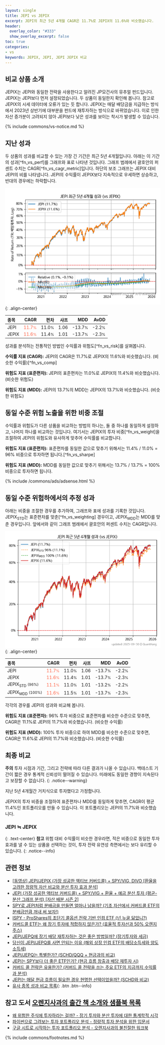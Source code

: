 ```yaml
---
layout: single
title: JEPI vs JEPIX
excerpt: JEPI의 최근 5년 4개월 CAGR은 11.7%로 JEPIX의 11.6%와 비슷했습니다.
header:
  overlay_color: "#333"
  show_overlay_excerpt: false
toc: true
categories:
- vs
keywords: JEPIX, JEPI, JEPI JEPIX 비교
---
```


## 비교 상품 소개


JEPIX는 JEPI와 동일한 전략을 사용한다고 알려진 JP모건사의 뮤추얼 펀드입니다. JEPIX는 JEPI보다 먼저 설정되었습니다. 두 상품이 동일한지 확인해 봅니다. 참고로 JEPIX의 시세 데이터에 오류가 있는 듯 합니다. JEPIX는 매달 배당금을 지급하는 방식에서 2023년 상반기에 대부분을 펀드에 재투자하는 방식으로 바뀌었습니다. 이로 인한 자산 증가분이 고려되지 않아 JEPI보다 낮은 성과를 보이는 착시가 발생할 수 있습니다.



{% include commons/vs-notice.md %}

## 지난 성과

두 상품의 성과를 비교할 수 있는 가장 긴 기간은 최근 5년 4개월입니다. 아래는 이 기간의 성과[^fn_vs_perf]를 그래프와 표로 나타낸 것입니다.
그래프 범례에서 괄호안의 퍼센트 수치는 CAGR[^fn_vs_cagr_metric]입니다.
하단의 보조 그래프는 JEPIX 대비 JEPI의 비를 나타냅니다.
JEPI의 수익률이 JEPIX보다 지속적으로 우세하면 상승하고, 반대의 경우에는 하락합니다.

![JEPI](/vs/images/jepi-vs-jepix_dual.png){: .align-center}

| **종목** | **CAGR** | **편차** | **샤프** | **MDD** | **AvDD** |
| :------------ | ------: | -----------: | -------: | ------: | -------: |
| JEPI | <span style="color: tomato">11.7<small>%</small></span> | 11.0<small>%</small> | 1.06 | -13.7<small>%</small> | -2.2<small>%</small> |
| JEPIX | <span style="color: tomato">11.6<small>%</small></span> | 11.4<small>%</small> | 1.01 | -13.7<small>%</small> | -2.3<small>%</small> |

<!-- more -->


성과를 분석하는 전통적인 방법인 수익률과 위험도[^fn_vs_risk]를 살펴봅니다.

**수익률 지표 (CAGR):** JEPI의 CAGR은 11.7%로 JEPIX의 11.6%와 비슷했습니다. (비슷한 수익률)[^fn_vs_comp]

**위험도 지표 (표준편차):** JEPI의 표준편차는 11.0%로 JEPIX의 11.4%와 비슷했습니다. (비슷한 위험도)

**위험도 지표 (MDD):** JEPI의 13.7%의 MDD는 JEPIX의 13.7%와 비슷했습니다. (비슷한 위험도)



## 동일 수준 위험 노출을 위한 비중 조절

수익률과 위험도가 다른 상품을 비교하는 방법의 하나는, 둘 중 하나를 동일하게 설정하고, 나머지 하나를 비교하는 것입니다.
여기서는 JEPIX의 투자 비중[^fn_vs_weight]을 조절하여 JEPI의 위험도와 유사하게 맞추어 수익률를 비교합니다.

**위험도 지표 (표준편차):** 표준편차를 동일한 값으로 맞추기 위해서는 11.4% / 11.0% = 96% 비중으로 투자하면 됩니다.[^fn_vs_sharpe]

**위험도 지표 (MDD):** MDD를 동일한 값으로 맞추기 위해서는 13.7% / 13.7% = 100% 비중으로 투자하면 됩니다.


{% include /commons/ads/adsense.html %}



## 동일 수준 위험하에서의 추정 성과

아래는 비중을 조절한 경우를 추가하여, 그래프와 표에 성과를 기록한 것입니다.
JEPIX<sub>STD</sub>는 표준편차를 맞춘[^fn_vs_weighting] 경우이고, JEPIX<sub>MDD</sub>는 MDD를 맞춘 경우입니다.
앞에서와 같이 그래프 범례에서 괄호안의 퍼센트 수치는 CAGR입니다.


![JEPI](/vs/images/jepi-vs-jepix.png){: .align-center}



| **종목** | **CAGR** | **편차** | **샤프** | **MDD** | **AvDD** |
| :------------ | ------: | -----------: | -------: | ------: | -------: |
| JEPI | <span style="color: tomato">11.7<small>%</small></span> | 11.0<small>%</small> | 1.06 | -13.7<small>%</small> | -2.2<small>%</small> |
| JEPIX | <span style="color: tomato">11.6<small>%</small></span> | 11.4<small>%</small> | 1.01 | -13.7<small>%</small> | -2.3<small>%</small> |
| JEPIX<sub>STD</sub> <small>(96%)</small> | <span style="color: tomato">11.1<small>%</small></span> | 11.0<small>%</small> | 1.01 | -13.2<small>%</small> | -2.2<small>%</small> |
| JEPIX<sub>MDD</sub> <small>(100%)</small> | <span style="color: tomato">11.6<small>%</small></span> | 11.5<small>%</small> | 1.01 | -13.7<small>%</small> | -2.3<small>%</small> |



각각의 경우를 JEPI의 성과와 비교해 봅니다.

**위험도 지표 (표준편차):** 96% 투자 비중으로 표준편차를 비슷한 수준으로 맞추면, CAGR은 11.1%로 JEPI의 11.7%와 비슷했습니다. (비슷한 수익률)

**위험도 지표 (MDD):** 100% 투자 비중으로 하여 MDD를 비슷한 수준으로 맞추면, CAGR은 11.6%로 JEPI의 11.7%와 비슷했습니다. (비슷한 수익률)




## 최종 비교

**주의** 투자 시점과 기간, 그리고 전략에 따라 다른 결과가 나올 수 있습니다. 백테스트 기간이 짧은 경우 통계적 신뢰성이 떨어질 수 있습니다. 미래에도 동일한 경향이 지속된다고 보장할 수 없습니다.
{: .notice--warning}

지난 5년 4개월간 거치식으로 투자했다고 가정합니다.

JEPIX의 투자 비중을 조절하여 표준편차나 MDD를 동일하게 맞추면, CAGR이 평균 11.4%인 포트폴리오를 만들 수 있습니다.
이 포트폴리오는 JEPI의 11.7%와 비슷했습니다.

### JEPI ≒ JEPIX
{: .text-center}
**참고** 위험 대비 수익률이 비슷한 경우라면, 적은 비중으로 동일한 투자 효과를 낼 수 있는 상품을 선택하는 것이, 투자 전략 유연성 측면에서는 보다 유리할 수 있습니다.
{: .notice--info}


## 관련 정보

- [[동영상] JEPI/JEPIX (가장 성공한 액티브 커버드콜) + SPY/VIG, DIVO [환율을 고려한 정량적 자산 비교와 분산 투자 효과 분석]](https://youtu.be/PRgY9SvTbCM)
- [JEPI (가장 성공한 액티브 커버드콜) + SPY/VIG + 환율 + 예금 분산 투자 (평균-분산 그래프 분석) [자산 배분 시즌 2]](https://m.blog.naver.com/onuri2005/223932048484)
- [SPY로 JEPI처럼 분배금을 만들면 얼마나 남을까? (기초 자산에서 커버드콜 ETF의 분배금만큼 꺼내 써 보자!)](https://kongdori.tistory.com/284)
- [ISPY - ProShares의 초단기 콜옵션 전략 기반 인컴 ETF (넌 누굴 닮았니?)](https://kongdori.tistory.com/267)
- [커버드콜 ETF는 왜 장기 투자에 적합하지 않은가? (효율적 투자선과 50% 오렌지 주스)](https://kongdori.tistory.com/244)
- [JEPI/JEPQ에 장기 배당 재투자하는 것은 좋은 방법일까? (장기투자와 세금)](https://kongdori.tistory.com/216)
- [당신이 JEPI/JEPQ를 사면 안되는 이유 (해외 상장 인컴 ETF의 배당소득세와 양도소득세)](https://kongdori.tistory.com/213)
- [JEPI/JEPQ는 특별한가? (SCHD/QQQ + 현금과의 비교)](https://kongdori.tistory.com/211)
- [JEPI는 SPY보다 더 좋은 ETF인가? (현금 흐름 창출과 배당 재투자 시)](https://kongdori.tistory.com/183)
- [커버드 콜 전략은 유용한가? (커버드 콜 전략을 쓰는 주요 ETF의 지금까지 수익률과 분석)](https://kongdori.tistory.com/155)
- [JEPI는 매달 현금 흐름이 필요한 경우 현명한 선택이었을까? (SCHD와 비교)](https://kongdori.tistory.com/49)
- [유사 종목 성과 비교 목록](/vs/){: .btn .btn--info}


## 참고 도서 [오렌지사과의 출간 책 소개와 샘플북 목록](https://kongdori.tistory.com/691)

- [왜 위험한 주식에 투자하라는 걸까? - 장기 투자와 분산 투자에 대한 통계학적 시각](https://kongdori.tistory.com/421)
- [파이썬으로 그려보는 투자 포트폴리오 분석  - 정량적 투자 분석을 위한 입문서](https://kongdori.tistory.com/643)
- [구글 시트로 시작하는 투자 포트폴리오 분석 - 오렌지사과의 불친절한 워크북](https://kongdori.tistory.com/449)

{% include commons/footnotes.md %}
